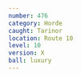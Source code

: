 ```yaml
---
number: 476
category: Horde
caught: Tarinor
location: Route 10
level: 10
version: X
ball: luxury
---
```


